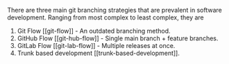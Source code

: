 There are three main git branching strategies that are prevalent in software development. Ranging from most complex to least complex, they are

1. Git Flow [[git-flow]] - An outdated branching method.
2. GitHub Flow [[git-hub-flow]] - Single main branch + feature branches.
3. GitLab Flow [[git-lab-flow]]  - Multiple releases at once.
4. Trunk based development [[trunk-based-development]].